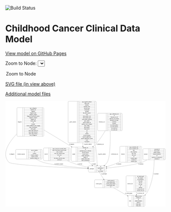 <link rel='stylesheet' href="assets/style.css">
<link rel='stylesheet' href="https://unpkg.com/leaflet@1.5.1/dist/leaflet.css" integrity="sha512-xwE/Az9zrjBIphAcBb3F6JVqxf46+CDLwfLMHloNu6KEQCAWi6HcDUbeOfBIptF7tcCzusKFjFw2yuvEpDL9wQ==" crossorigin="">
<script type="text/javascript" src="https://code.jquery.com/jquery-3.2.1.min.js"></script>
<script type="text/javascript"  src="https://unpkg.com/leaflet@1.5.1/dist/leaflet.js"></script>
<script type="text/javascript" src="assets/actions.js"></script>

![Build Status](https://github.com/CBIIT/c3d-model/actions/workflows/model-test-and-deploy.yml/badge.svg)

# Childhood Cancer Clinical Data Model

[View model on GitHub Pages](https://cbiit.github.io/c3d-model/)


Zoom to Node: <select id="node_select">
  <option value="">Zoom to Node</option>
</select>
<div id="model"></div>

<p>
<a href="./model-desc/c3d-model.svg">SVG file (in view above)</a>
<p>
<a href="./model-desc">Additional model files</a>
<div id='graph' style='display:off;'>
<svg width="2318pt" height="1528pt"
 viewBox="0.00 0.00 2317.85 1528.00" xmlns="http://www.w3.org/2000/svg" xmlns:xlink="http://www.w3.org/1999/xlink">
<g id="graph0" class="graph" transform="scale(1 1) rotate(0) translate(4 1524)">
<title>Perl</title>
<polygon fill="#ffffff" stroke="transparent" points="-4,4 -4,-1524 2313.8513,-1524 2313.8513,4 -4,4"/>
<!-- study -->
<g id="node1" class="node">
<title>study</title>
<path fill="none" stroke="#000000" d="M1782.8513,-.5C1782.8513,-.5 2001.8513,-.5 2001.8513,-.5 2007.8513,-.5 2013.8513,-6.5 2013.8513,-12.5 2013.8513,-12.5 2013.8513,-149.5 2013.8513,-149.5 2013.8513,-155.5 2007.8513,-161.5 2001.8513,-161.5 2001.8513,-161.5 1782.8513,-161.5 1782.8513,-161.5 1776.8513,-161.5 1770.8513,-155.5 1770.8513,-149.5 1770.8513,-149.5 1770.8513,-12.5 1770.8513,-12.5 1770.8513,-6.5 1776.8513,-.5 1782.8513,-.5"/>
<text text-anchor="middle" x="1798.8513" y="-77.3" font-family="Times,serif" font-size="14.00" fill="#000000">study</text>
<polyline fill="none" stroke="#000000" points="1826.8513,-.5 1826.8513,-161.5 "/>
<text text-anchor="middle" x="1837.3513" y="-77.3" font-family="Times,serif" font-size="14.00" fill="#000000"> </text>
<polyline fill="none" stroke="#000000" points="1847.8513,-.5 1847.8513,-161.5 "/>
<text text-anchor="middle" x="1920.3513" y="-146.3" font-family="Times,serif" font-size="14.00" fill="#000000">dbgap_accession</text>
<polyline fill="none" stroke="#000000" points="1847.8513,-138.5 1992.8513,-138.5 "/>
<text text-anchor="middle" x="1920.3513" y="-123.3" font-family="Times,serif" font-size="14.00" fill="#000000">external_url</text>
<polyline fill="none" stroke="#000000" points="1847.8513,-115.5 1992.8513,-115.5 "/>
<text text-anchor="middle" x="1920.3513" y="-100.3" font-family="Times,serif" font-size="14.00" fill="#000000">id</text>
<polyline fill="none" stroke="#000000" points="1847.8513,-92.5 1992.8513,-92.5 "/>
<text text-anchor="middle" x="1920.3513" y="-77.3" font-family="Times,serif" font-size="14.00" fill="#000000">study_description</text>
<polyline fill="none" stroke="#000000" points="1847.8513,-69.5 1992.8513,-69.5 "/>
<text text-anchor="middle" x="1920.3513" y="-54.3" font-family="Times,serif" font-size="14.00" fill="#000000">study_id</text>
<polyline fill="none" stroke="#000000" points="1847.8513,-46.5 1992.8513,-46.5 "/>
<text text-anchor="middle" x="1920.3513" y="-31.3" font-family="Times,serif" font-size="14.00" fill="#000000">study_name</text>
<polyline fill="none" stroke="#000000" points="1847.8513,-23.5 1992.8513,-23.5 "/>
<text text-anchor="middle" x="1920.3513" y="-8.3" font-family="Times,serif" font-size="14.00" fill="#000000">study_status</text>
<polyline fill="none" stroke="#000000" points="1992.8513,-.5 1992.8513,-161.5 "/>
<text text-anchor="middle" x="2003.3513" y="-77.3" font-family="Times,serif" font-size="14.00" fill="#000000"> </text>
</g>
<!-- participant -->
<g id="node2" class="node">
<title>participant</title>
<path fill="none" stroke="#000000" d="M1209.8513,-495.5C1209.8513,-495.5 1440.8513,-495.5 1440.8513,-495.5 1446.8513,-495.5 1452.8513,-501.5 1452.8513,-507.5 1452.8513,-507.5 1452.8513,-575.5 1452.8513,-575.5 1452.8513,-581.5 1446.8513,-587.5 1440.8513,-587.5 1440.8513,-587.5 1209.8513,-587.5 1209.8513,-587.5 1203.8513,-587.5 1197.8513,-581.5 1197.8513,-575.5 1197.8513,-575.5 1197.8513,-507.5 1197.8513,-507.5 1197.8513,-501.5 1203.8513,-495.5 1209.8513,-495.5"/>
<text text-anchor="middle" x="1245.8513" y="-537.8" font-family="Times,serif" font-size="14.00" fill="#000000">participant</text>
<polyline fill="none" stroke="#000000" points="1293.8513,-495.5 1293.8513,-587.5 "/>
<text text-anchor="middle" x="1304.3513" y="-537.8" font-family="Times,serif" font-size="14.00" fill="#000000"> </text>
<polyline fill="none" stroke="#000000" points="1314.8513,-495.5 1314.8513,-587.5 "/>
<text text-anchor="middle" x="1373.3513" y="-572.3" font-family="Times,serif" font-size="14.00" fill="#000000">id</text>
<polyline fill="none" stroke="#000000" points="1314.8513,-564.5 1431.8513,-564.5 "/>
<text text-anchor="middle" x="1373.3513" y="-549.3" font-family="Times,serif" font-size="14.00" fill="#000000">participant_id</text>
<polyline fill="none" stroke="#000000" points="1314.8513,-541.5 1431.8513,-541.5 "/>
<text text-anchor="middle" x="1373.3513" y="-526.3" font-family="Times,serif" font-size="14.00" fill="#000000">race</text>
<polyline fill="none" stroke="#000000" points="1314.8513,-518.5 1431.8513,-518.5 "/>
<text text-anchor="middle" x="1373.3513" y="-503.3" font-family="Times,serif" font-size="14.00" fill="#000000">sex_at_birth</text>
<polyline fill="none" stroke="#000000" points="1431.8513,-495.5 1431.8513,-587.5 "/>
<text text-anchor="middle" x="1442.3513" y="-537.8" font-family="Times,serif" font-size="14.00" fill="#000000"> </text>
</g>
<!-- consent_group -->
<g id="node4" class="node">
<title>consent_group</title>
<path fill="none" stroke="#000000" d="M1296.8513,-271C1296.8513,-271 1621.8513,-271 1621.8513,-271 1627.8513,-271 1633.8513,-277 1633.8513,-283 1633.8513,-283 1633.8513,-374 1633.8513,-374 1633.8513,-380 1627.8513,-386 1621.8513,-386 1621.8513,-386 1296.8513,-386 1296.8513,-386 1290.8513,-386 1284.8513,-380 1284.8513,-374 1284.8513,-374 1284.8513,-283 1284.8513,-283 1284.8513,-277 1290.8513,-271 1296.8513,-271"/>
<text text-anchor="middle" x="1345.8513" y="-324.8" font-family="Times,serif" font-size="14.00" fill="#000000">consent_group</text>
<polyline fill="none" stroke="#000000" points="1406.8513,-271 1406.8513,-386 "/>
<text text-anchor="middle" x="1417.3513" y="-324.8" font-family="Times,serif" font-size="14.00" fill="#000000"> </text>
<polyline fill="none" stroke="#000000" points="1427.8513,-271 1427.8513,-386 "/>
<text text-anchor="middle" x="1520.3513" y="-370.8" font-family="Times,serif" font-size="14.00" fill="#000000">consent_group_id</text>
<polyline fill="none" stroke="#000000" points="1427.8513,-363 1612.8513,-363 "/>
<text text-anchor="middle" x="1520.3513" y="-347.8" font-family="Times,serif" font-size="14.00" fill="#000000">consent_group_name</text>
<polyline fill="none" stroke="#000000" points="1427.8513,-340 1612.8513,-340 "/>
<text text-anchor="middle" x="1520.3513" y="-324.8" font-family="Times,serif" font-size="14.00" fill="#000000">consent_group_number</text>
<polyline fill="none" stroke="#000000" points="1427.8513,-317 1612.8513,-317 "/>
<text text-anchor="middle" x="1520.3513" y="-301.8" font-family="Times,serif" font-size="14.00" fill="#000000">consent_group_suffix</text>
<polyline fill="none" stroke="#000000" points="1427.8513,-294 1612.8513,-294 "/>
<text text-anchor="middle" x="1520.3513" y="-278.8" font-family="Times,serif" font-size="14.00" fill="#000000">id</text>
<polyline fill="none" stroke="#000000" points="1612.8513,-271 1612.8513,-386 "/>
<text text-anchor="middle" x="1623.3513" y="-324.8" font-family="Times,serif" font-size="14.00" fill="#000000"> </text>
</g>
<!-- participant&#45;&gt;consent_group -->
<g id="edge13" class="edge">
<title>participant&#45;&gt;consent_group</title>
<path fill="none" stroke="#000000" d="M1354.4273,-495.2822C1372.94,-465.8552 1397.2126,-427.2727 1417.7488,-394.6293"/>
<polygon fill="#000000" stroke="#000000" points="1420.7954,-396.3593 1423.1579,-386.0312 1414.8704,-392.6318 1420.7954,-396.3593"/>
<text text-anchor="middle" x="1423.8513" y="-465.8" font-family="Times,serif" font-size="14.00" fill="#000000">of_participant</text>
</g>
<!-- diagnosis -->
<g id="node3" class="node">
<title>diagnosis</title>
<path fill="none" stroke="#000000" d="M174.8513,-1013.5C174.8513,-1013.5 539.8513,-1013.5 539.8513,-1013.5 545.8513,-1013.5 551.8513,-1019.5 551.8513,-1025.5 551.8513,-1025.5 551.8513,-1415.5 551.8513,-1415.5 551.8513,-1421.5 545.8513,-1427.5 539.8513,-1427.5 539.8513,-1427.5 174.8513,-1427.5 174.8513,-1427.5 168.8513,-1427.5 162.8513,-1421.5 162.8513,-1415.5 162.8513,-1415.5 162.8513,-1025.5 162.8513,-1025.5 162.8513,-1019.5 168.8513,-1013.5 174.8513,-1013.5"/>
<text text-anchor="middle" x="204.8513" y="-1216.8" font-family="Times,serif" font-size="14.00" fill="#000000">diagnosis</text>
<polyline fill="none" stroke="#000000" points="246.8513,-1013.5 246.8513,-1427.5 "/>
<text text-anchor="middle" x="257.3513" y="-1216.8" font-family="Times,serif" font-size="14.00" fill="#000000"> </text>
<polyline fill="none" stroke="#000000" points="267.8513,-1013.5 267.8513,-1427.5 "/>
<text text-anchor="middle" x="399.3513" y="-1412.3" font-family="Times,serif" font-size="14.00" fill="#000000">age_at_diagnosis</text>
<polyline fill="none" stroke="#000000" points="267.8513,-1404.5 530.8513,-1404.5 "/>
<text text-anchor="middle" x="399.3513" y="-1389.3" font-family="Times,serif" font-size="14.00" fill="#000000">anatomic_site</text>
<polyline fill="none" stroke="#000000" points="267.8513,-1381.5 530.8513,-1381.5 "/>
<text text-anchor="middle" x="399.3513" y="-1366.3" font-family="Times,serif" font-size="14.00" fill="#000000">diagnosis</text>
<polyline fill="none" stroke="#000000" points="267.8513,-1358.5 530.8513,-1358.5 "/>
<text text-anchor="middle" x="399.3513" y="-1343.3" font-family="Times,serif" font-size="14.00" fill="#000000">diagnosis_basis</text>
<polyline fill="none" stroke="#000000" points="267.8513,-1335.5 530.8513,-1335.5 "/>
<text text-anchor="middle" x="399.3513" y="-1320.3" font-family="Times,serif" font-size="14.00" fill="#000000">diagnosis_category</text>
<polyline fill="none" stroke="#000000" points="267.8513,-1312.5 530.8513,-1312.5 "/>
<text text-anchor="middle" x="399.3513" y="-1297.3" font-family="Times,serif" font-size="14.00" fill="#000000">diagnosis_classification_system</text>
<polyline fill="none" stroke="#000000" points="267.8513,-1289.5 530.8513,-1289.5 "/>
<text text-anchor="middle" x="399.3513" y="-1274.3" font-family="Times,serif" font-size="14.00" fill="#000000">diagnosis_comment</text>
<polyline fill="none" stroke="#000000" points="267.8513,-1266.5 530.8513,-1266.5 "/>
<text text-anchor="middle" x="399.3513" y="-1251.3" font-family="Times,serif" font-size="14.00" fill="#000000">diagnosis_id</text>
<polyline fill="none" stroke="#000000" points="267.8513,-1243.5 530.8513,-1243.5 "/>
<text text-anchor="middle" x="399.3513" y="-1228.3" font-family="Times,serif" font-size="14.00" fill="#000000">disease_phase</text>
<polyline fill="none" stroke="#000000" points="267.8513,-1220.5 530.8513,-1220.5 "/>
<text text-anchor="middle" x="399.3513" y="-1205.3" font-family="Times,serif" font-size="14.00" fill="#000000">id</text>
<polyline fill="none" stroke="#000000" points="267.8513,-1197.5 530.8513,-1197.5 "/>
<text text-anchor="middle" x="399.3513" y="-1182.3" font-family="Times,serif" font-size="14.00" fill="#000000">laterality</text>
<polyline fill="none" stroke="#000000" points="267.8513,-1174.5 530.8513,-1174.5 "/>
<text text-anchor="middle" x="399.3513" y="-1159.3" font-family="Times,serif" font-size="14.00" fill="#000000">toronto_childhood_cancer_staging</text>
<polyline fill="none" stroke="#000000" points="267.8513,-1151.5 530.8513,-1151.5 "/>
<text text-anchor="middle" x="399.3513" y="-1136.3" font-family="Times,serif" font-size="14.00" fill="#000000">tumor_classification</text>
<polyline fill="none" stroke="#000000" points="267.8513,-1128.5 530.8513,-1128.5 "/>
<text text-anchor="middle" x="399.3513" y="-1113.3" font-family="Times,serif" font-size="14.00" fill="#000000">tumor_grade</text>
<polyline fill="none" stroke="#000000" points="267.8513,-1105.5 530.8513,-1105.5 "/>
<text text-anchor="middle" x="399.3513" y="-1090.3" font-family="Times,serif" font-size="14.00" fill="#000000">tumor_stage_clinical_m</text>
<polyline fill="none" stroke="#000000" points="267.8513,-1082.5 530.8513,-1082.5 "/>
<text text-anchor="middle" x="399.3513" y="-1067.3" font-family="Times,serif" font-size="14.00" fill="#000000">tumor_stage_clinical_n</text>
<polyline fill="none" stroke="#000000" points="267.8513,-1059.5 530.8513,-1059.5 "/>
<text text-anchor="middle" x="399.3513" y="-1044.3" font-family="Times,serif" font-size="14.00" fill="#000000">tumor_stage_clinical_t</text>
<polyline fill="none" stroke="#000000" points="267.8513,-1036.5 530.8513,-1036.5 "/>
<text text-anchor="middle" x="399.3513" y="-1021.3" font-family="Times,serif" font-size="14.00" fill="#000000">year_of_diagnosis</text>
<polyline fill="none" stroke="#000000" points="530.8513,-1013.5 530.8513,-1427.5 "/>
<text text-anchor="middle" x="541.3513" y="-1216.8" font-family="Times,serif" font-size="14.00" fill="#000000"> </text>
</g>
<!-- diagnosis&#45;&gt;participant -->
<g id="edge8" class="edge">
<title>diagnosis&#45;&gt;participant</title>
<path fill="none" stroke="#000000" d="M162.7697,-1049.5094C44.3872,-925.285 -64.5374,-758.6636 46.3513,-639 84.7101,-597.6057 864.4575,-560.6262 1187.2693,-547.0301"/>
<polygon fill="#000000" stroke="#000000" points="1187.7778,-550.5119 1197.6222,-546.5955 1187.4841,-543.5181 1187.7778,-550.5119"/>
<text text-anchor="middle" x="90.8513" y="-750.8" font-family="Times,serif" font-size="14.00" fill="#000000">of_diagnosis</text>
</g>
<!-- sample -->
<g id="node11" class="node">
<title>sample</title>
<path fill="none" stroke="#000000" d="M963.3513,-651C963.3513,-651 1277.3513,-651 1277.3513,-651 1283.3513,-651 1289.3513,-657 1289.3513,-663 1289.3513,-663 1289.3513,-846 1289.3513,-846 1289.3513,-852 1283.3513,-858 1277.3513,-858 1277.3513,-858 963.3513,-858 963.3513,-858 957.3513,-858 951.3513,-852 951.3513,-846 951.3513,-846 951.3513,-663 951.3513,-663 951.3513,-657 957.3513,-651 963.3513,-651"/>
<text text-anchor="middle" x="985.3513" y="-750.8" font-family="Times,serif" font-size="14.00" fill="#000000">sample</text>
<polyline fill="none" stroke="#000000" points="1019.3513,-651 1019.3513,-858 "/>
<text text-anchor="middle" x="1029.8513" y="-750.8" font-family="Times,serif" font-size="14.00" fill="#000000"> </text>
<polyline fill="none" stroke="#000000" points="1040.3513,-651 1040.3513,-858 "/>
<text text-anchor="middle" x="1154.3513" y="-842.8" font-family="Times,serif" font-size="14.00" fill="#000000">anatomic_site</text>
<polyline fill="none" stroke="#000000" points="1040.3513,-835 1268.3513,-835 "/>
<text text-anchor="middle" x="1154.3513" y="-819.8" font-family="Times,serif" font-size="14.00" fill="#000000">id</text>
<polyline fill="none" stroke="#000000" points="1040.3513,-812 1268.3513,-812 "/>
<text text-anchor="middle" x="1154.3513" y="-796.8" font-family="Times,serif" font-size="14.00" fill="#000000">participant_age_at_collection</text>
<polyline fill="none" stroke="#000000" points="1040.3513,-789 1268.3513,-789 "/>
<text text-anchor="middle" x="1154.3513" y="-773.8" font-family="Times,serif" font-size="14.00" fill="#000000">percent_necrosis</text>
<polyline fill="none" stroke="#000000" points="1040.3513,-766 1268.3513,-766 "/>
<text text-anchor="middle" x="1154.3513" y="-750.8" font-family="Times,serif" font-size="14.00" fill="#000000">percent_tumor</text>
<polyline fill="none" stroke="#000000" points="1040.3513,-743 1268.3513,-743 "/>
<text text-anchor="middle" x="1154.3513" y="-727.8" font-family="Times,serif" font-size="14.00" fill="#000000">sample_description</text>
<polyline fill="none" stroke="#000000" points="1040.3513,-720 1268.3513,-720 "/>
<text text-anchor="middle" x="1154.3513" y="-704.8" font-family="Times,serif" font-size="14.00" fill="#000000">sample_id</text>
<polyline fill="none" stroke="#000000" points="1040.3513,-697 1268.3513,-697 "/>
<text text-anchor="middle" x="1154.3513" y="-681.8" font-family="Times,serif" font-size="14.00" fill="#000000">sample_tumor_status</text>
<polyline fill="none" stroke="#000000" points="1040.3513,-674 1268.3513,-674 "/>
<text text-anchor="middle" x="1154.3513" y="-658.8" font-family="Times,serif" font-size="14.00" fill="#000000">tumor_classification</text>
<polyline fill="none" stroke="#000000" points="1268.3513,-651 1268.3513,-858 "/>
<text text-anchor="middle" x="1278.8513" y="-750.8" font-family="Times,serif" font-size="14.00" fill="#000000"> </text>
</g>
<!-- diagnosis&#45;&gt;sample -->
<g id="edge7" class="edge">
<title>diagnosis&#45;&gt;sample</title>
<path fill="none" stroke="#000000" d="M551.9795,-1105.8337C666,-1038.1249 812.4792,-950.2207 941.3513,-870 944.7854,-867.8623 948.2529,-865.6964 951.7445,-863.5087"/>
<polygon fill="#000000" stroke="#000000" points="953.8618,-866.312 960.4683,-858.0292 950.1386,-860.3843 953.8618,-866.312"/>
<text text-anchor="middle" x="954.8513" y="-891.8" font-family="Times,serif" font-size="14.00" fill="#000000">of_diagnosis</text>
</g>
<!-- consent_group&#45;&gt;study -->
<g id="edge2" class="edge">
<title>consent_group&#45;&gt;study</title>
<path fill="none" stroke="#000000" d="M1560.0512,-270.9406C1620.0691,-236.6347 1696.911,-192.7124 1761.5814,-155.7472"/>
<polygon fill="#000000" stroke="#000000" points="1763.678,-158.5803 1770.6229,-150.5791 1760.2042,-152.503 1763.678,-158.5803"/>
<text text-anchor="middle" x="1778.8513" y="-183.8" font-family="Times,serif" font-size="14.00" fill="#000000">of_consent_group</text>
</g>
<!-- laboratory_test -->
<g id="node5" class="node">
<title>laboratory_test</title>
<path fill="none" stroke="#000000" d="M1341.3513,-1094C1341.3513,-1094 1673.3513,-1094 1673.3513,-1094 1679.3513,-1094 1685.3513,-1100 1685.3513,-1106 1685.3513,-1106 1685.3513,-1335 1685.3513,-1335 1685.3513,-1341 1679.3513,-1347 1673.3513,-1347 1673.3513,-1347 1341.3513,-1347 1341.3513,-1347 1335.3513,-1347 1329.3513,-1341 1329.3513,-1335 1329.3513,-1335 1329.3513,-1106 1329.3513,-1106 1329.3513,-1100 1335.3513,-1094 1341.3513,-1094"/>
<text text-anchor="middle" x="1392.3513" y="-1216.8" font-family="Times,serif" font-size="14.00" fill="#000000">laboratory_test</text>
<polyline fill="none" stroke="#000000" points="1455.3513,-1094 1455.3513,-1347 "/>
<text text-anchor="middle" x="1465.8513" y="-1216.8" font-family="Times,serif" font-size="14.00" fill="#000000"> </text>
<polyline fill="none" stroke="#000000" points="1476.3513,-1094 1476.3513,-1347 "/>
<text text-anchor="middle" x="1570.3513" y="-1331.8" font-family="Times,serif" font-size="14.00" fill="#000000">age_at_laboratory_test</text>
<polyline fill="none" stroke="#000000" points="1476.3513,-1324 1664.3513,-1324 "/>
<text text-anchor="middle" x="1570.3513" y="-1308.8" font-family="Times,serif" font-size="14.00" fill="#000000">id</text>
<polyline fill="none" stroke="#000000" points="1476.3513,-1301 1664.3513,-1301 "/>
<text text-anchor="middle" x="1570.3513" y="-1285.8" font-family="Times,serif" font-size="14.00" fill="#000000">laboratory_test_id</text>
<polyline fill="none" stroke="#000000" points="1476.3513,-1278 1664.3513,-1278 "/>
<text text-anchor="middle" x="1570.3513" y="-1262.8" font-family="Times,serif" font-size="14.00" fill="#000000">laboratory_test_method</text>
<polyline fill="none" stroke="#000000" points="1476.3513,-1255 1664.3513,-1255 "/>
<text text-anchor="middle" x="1570.3513" y="-1239.8" font-family="Times,serif" font-size="14.00" fill="#000000">laboratory_test_name</text>
<polyline fill="none" stroke="#000000" points="1476.3513,-1232 1664.3513,-1232 "/>
<text text-anchor="middle" x="1570.3513" y="-1216.8" font-family="Times,serif" font-size="14.00" fill="#000000">sensitivity</text>
<polyline fill="none" stroke="#000000" points="1476.3513,-1209 1664.3513,-1209 "/>
<text text-anchor="middle" x="1570.3513" y="-1193.8" font-family="Times,serif" font-size="14.00" fill="#000000">specimen</text>
<polyline fill="none" stroke="#000000" points="1476.3513,-1186 1664.3513,-1186 "/>
<text text-anchor="middle" x="1570.3513" y="-1170.8" font-family="Times,serif" font-size="14.00" fill="#000000">test_result_modifier</text>
<polyline fill="none" stroke="#000000" points="1476.3513,-1163 1664.3513,-1163 "/>
<text text-anchor="middle" x="1570.3513" y="-1147.8" font-family="Times,serif" font-size="14.00" fill="#000000">test_result_numeric</text>
<polyline fill="none" stroke="#000000" points="1476.3513,-1140 1664.3513,-1140 "/>
<text text-anchor="middle" x="1570.3513" y="-1124.8" font-family="Times,serif" font-size="14.00" fill="#000000">test_result_text</text>
<polyline fill="none" stroke="#000000" points="1476.3513,-1117 1664.3513,-1117 "/>
<text text-anchor="middle" x="1570.3513" y="-1101.8" font-family="Times,serif" font-size="14.00" fill="#000000">test_result_unit</text>
<polyline fill="none" stroke="#000000" points="1664.3513,-1094 1664.3513,-1347 "/>
<text text-anchor="middle" x="1674.8513" y="-1216.8" font-family="Times,serif" font-size="14.00" fill="#000000"> </text>
</g>
<!-- laboratory_test&#45;&gt;participant -->
<g id="edge6" class="edge">
<title>laboratory_test&#45;&gt;participant</title>
<path fill="none" stroke="#000000" d="M1511.8247,-1093.9519C1514.8507,-946.5814 1512.2072,-713.7738 1469.3513,-639 1459.2879,-621.4417 1444.6218,-606.3937 1428.4533,-593.7452"/>
<polygon fill="#000000" stroke="#000000" points="1430.5131,-590.9151 1420.4089,-587.7282 1426.3203,-596.5206 1430.5131,-590.9151"/>
<text text-anchor="middle" x="1574.8513" y="-750.8" font-family="Times,serif" font-size="14.00" fill="#000000">of_laboratory_test</text>
</g>
<!-- laboratory_test&#45;&gt;sample -->
<g id="edge5" class="edge">
<title>laboratory_test&#45;&gt;sample</title>
<path fill="none" stroke="#000000" d="M1440.332,-1093.778C1407.8437,-1037.9539 1365.9884,-973.3128 1320.3513,-921 1303.4961,-901.6794 1284.2855,-882.7426 1264.592,-864.9689"/>
<polygon fill="#000000" stroke="#000000" points="1266.816,-862.2626 1257.0245,-858.2156 1262.1551,-867.4853 1266.816,-862.2626"/>
<text text-anchor="middle" x="1366.8513" y="-891.8" font-family="Times,serif" font-size="14.00" fill="#000000">of_laboratory_test</text>
</g>
<!-- treatment -->
<g id="node6" class="node">
<title>treatment</title>
<path fill="none" stroke="#000000" d="M1663.3513,-639.5C1663.3513,-639.5 1955.3513,-639.5 1955.3513,-639.5 1961.3513,-639.5 1967.3513,-645.5 1967.3513,-651.5 1967.3513,-651.5 1967.3513,-857.5 1967.3513,-857.5 1967.3513,-863.5 1961.3513,-869.5 1955.3513,-869.5 1955.3513,-869.5 1663.3513,-869.5 1663.3513,-869.5 1657.3513,-869.5 1651.3513,-863.5 1651.3513,-857.5 1651.3513,-857.5 1651.3513,-651.5 1651.3513,-651.5 1651.3513,-645.5 1657.3513,-639.5 1663.3513,-639.5"/>
<text text-anchor="middle" x="1695.8513" y="-750.8" font-family="Times,serif" font-size="14.00" fill="#000000">treatment</text>
<polyline fill="none" stroke="#000000" points="1740.3513,-639.5 1740.3513,-869.5 "/>
<text text-anchor="middle" x="1750.8513" y="-750.8" font-family="Times,serif" font-size="14.00" fill="#000000"> </text>
<polyline fill="none" stroke="#000000" points="1761.3513,-639.5 1761.3513,-869.5 "/>
<text text-anchor="middle" x="1853.8513" y="-854.3" font-family="Times,serif" font-size="14.00" fill="#000000">age_at_treatment_end</text>
<polyline fill="none" stroke="#000000" points="1761.3513,-846.5 1946.3513,-846.5 "/>
<text text-anchor="middle" x="1853.8513" y="-831.3" font-family="Times,serif" font-size="14.00" fill="#000000">age_at_treatment_start</text>
<polyline fill="none" stroke="#000000" points="1761.3513,-823.5 1946.3513,-823.5 "/>
<text text-anchor="middle" x="1853.8513" y="-808.3" font-family="Times,serif" font-size="14.00" fill="#000000">dose</text>
<polyline fill="none" stroke="#000000" points="1761.3513,-800.5 1946.3513,-800.5 "/>
<text text-anchor="middle" x="1853.8513" y="-785.3" font-family="Times,serif" font-size="14.00" fill="#000000">dose_frequency</text>
<polyline fill="none" stroke="#000000" points="1761.3513,-777.5 1946.3513,-777.5 "/>
<text text-anchor="middle" x="1853.8513" y="-762.3" font-family="Times,serif" font-size="14.00" fill="#000000">dose_route</text>
<polyline fill="none" stroke="#000000" points="1761.3513,-754.5 1946.3513,-754.5 "/>
<text text-anchor="middle" x="1853.8513" y="-739.3" font-family="Times,serif" font-size="14.00" fill="#000000">dose_unit</text>
<polyline fill="none" stroke="#000000" points="1761.3513,-731.5 1946.3513,-731.5 "/>
<text text-anchor="middle" x="1853.8513" y="-716.3" font-family="Times,serif" font-size="14.00" fill="#000000">id</text>
<polyline fill="none" stroke="#000000" points="1761.3513,-708.5 1946.3513,-708.5 "/>
<text text-anchor="middle" x="1853.8513" y="-693.3" font-family="Times,serif" font-size="14.00" fill="#000000">treatment_agent</text>
<polyline fill="none" stroke="#000000" points="1761.3513,-685.5 1946.3513,-685.5 "/>
<text text-anchor="middle" x="1853.8513" y="-670.3" font-family="Times,serif" font-size="14.00" fill="#000000">treatment_id</text>
<polyline fill="none" stroke="#000000" points="1761.3513,-662.5 1946.3513,-662.5 "/>
<text text-anchor="middle" x="1853.8513" y="-647.3" font-family="Times,serif" font-size="14.00" fill="#000000">treatment_type</text>
<polyline fill="none" stroke="#000000" points="1946.3513,-639.5 1946.3513,-869.5 "/>
<text text-anchor="middle" x="1956.8513" y="-750.8" font-family="Times,serif" font-size="14.00" fill="#000000"> </text>
</g>
<!-- treatment&#45;&gt;participant -->
<g id="edge9" class="edge">
<title>treatment&#45;&gt;participant</title>
<path fill="none" stroke="#000000" d="M1651.011,-645.8354C1646.4503,-643.4618 1641.8919,-641.1773 1637.3513,-639 1582.3202,-612.6124 1518.4648,-591.1887 1462.9107,-575.2152"/>
<polygon fill="#000000" stroke="#000000" points="1463.5735,-571.765 1452.9975,-572.397 1461.6593,-578.4982 1463.5735,-571.765"/>
<text text-anchor="middle" x="1636.3513" y="-609.8" font-family="Times,serif" font-size="14.00" fill="#000000">of_treatment</text>
</g>
<!-- genetic_analysis -->
<g id="node7" class="node">
<title>genetic_analysis</title>
<path fill="none" stroke="#000000" d="M915.3513,-921.5C915.3513,-921.5 1299.3513,-921.5 1299.3513,-921.5 1305.3513,-921.5 1311.3513,-927.5 1311.3513,-933.5 1311.3513,-933.5 1311.3513,-1507.5 1311.3513,-1507.5 1311.3513,-1513.5 1305.3513,-1519.5 1299.3513,-1519.5 1299.3513,-1519.5 915.3513,-1519.5 915.3513,-1519.5 909.3513,-1519.5 903.3513,-1513.5 903.3513,-1507.5 903.3513,-1507.5 903.3513,-933.5 903.3513,-933.5 903.3513,-927.5 909.3513,-921.5 915.3513,-921.5"/>
<text text-anchor="middle" x="970.8513" y="-1216.8" font-family="Times,serif" font-size="14.00" fill="#000000">genetic_analysis</text>
<polyline fill="none" stroke="#000000" points="1038.3513,-921.5 1038.3513,-1519.5 "/>
<text text-anchor="middle" x="1048.8513" y="-1216.8" font-family="Times,serif" font-size="14.00" fill="#000000"> </text>
<polyline fill="none" stroke="#000000" points="1059.3513,-921.5 1059.3513,-1519.5 "/>
<text text-anchor="middle" x="1174.8513" y="-1504.3" font-family="Times,serif" font-size="14.00" fill="#000000">age_at_genetic_analysis</text>
<polyline fill="none" stroke="#000000" points="1059.3513,-1496.5 1290.3513,-1496.5 "/>
<text text-anchor="middle" x="1174.8513" y="-1481.3" font-family="Times,serif" font-size="14.00" fill="#000000">allelic_ratio</text>
<polyline fill="none" stroke="#000000" points="1059.3513,-1473.5 1290.3513,-1473.5 "/>
<text text-anchor="middle" x="1174.8513" y="-1458.3" font-family="Times,serif" font-size="14.00" fill="#000000">alteration</text>
<polyline fill="none" stroke="#000000" points="1059.3513,-1450.5 1290.3513,-1450.5 "/>
<text text-anchor="middle" x="1174.8513" y="-1435.3" font-family="Times,serif" font-size="14.00" fill="#000000">alteration_effect</text>
<polyline fill="none" stroke="#000000" points="1059.3513,-1427.5 1290.3513,-1427.5 "/>
<text text-anchor="middle" x="1174.8513" y="-1412.3" font-family="Times,serif" font-size="14.00" fill="#000000">alteration_type</text>
<polyline fill="none" stroke="#000000" points="1059.3513,-1404.5 1290.3513,-1404.5 "/>
<text text-anchor="middle" x="1174.8513" y="-1389.3" font-family="Times,serif" font-size="14.00" fill="#000000">chromosome</text>
<polyline fill="none" stroke="#000000" points="1059.3513,-1381.5 1290.3513,-1381.5 "/>
<text text-anchor="middle" x="1174.8513" y="-1366.3" font-family="Times,serif" font-size="14.00" fill="#000000">cytoband</text>
<polyline fill="none" stroke="#000000" points="1059.3513,-1358.5 1290.3513,-1358.5 "/>
<text text-anchor="middle" x="1174.8513" y="-1343.3" font-family="Times,serif" font-size="14.00" fill="#000000">dna_index_numeric</text>
<polyline fill="none" stroke="#000000" points="1059.3513,-1335.5 1290.3513,-1335.5 "/>
<text text-anchor="middle" x="1174.8513" y="-1320.3" font-family="Times,serif" font-size="14.00" fill="#000000">exon</text>
<polyline fill="none" stroke="#000000" points="1059.3513,-1312.5 1290.3513,-1312.5 "/>
<text text-anchor="middle" x="1174.8513" y="-1297.3" font-family="Times,serif" font-size="14.00" fill="#000000">fusion_partner_exon</text>
<polyline fill="none" stroke="#000000" points="1059.3513,-1289.5 1290.3513,-1289.5 "/>
<text text-anchor="middle" x="1174.8513" y="-1274.3" font-family="Times,serif" font-size="14.00" fill="#000000">fusion_partner_gene</text>
<polyline fill="none" stroke="#000000" points="1059.3513,-1266.5 1290.3513,-1266.5 "/>
<text text-anchor="middle" x="1174.8513" y="-1251.3" font-family="Times,serif" font-size="14.00" fill="#000000">fusion_partner_transcript</text>
<polyline fill="none" stroke="#000000" points="1059.3513,-1243.5 1290.3513,-1243.5 "/>
<text text-anchor="middle" x="1174.8513" y="-1228.3" font-family="Times,serif" font-size="14.00" fill="#000000">gene_symbol</text>
<polyline fill="none" stroke="#000000" points="1059.3513,-1220.5 1290.3513,-1220.5 "/>
<text text-anchor="middle" x="1174.8513" y="-1205.3" font-family="Times,serif" font-size="14.00" fill="#000000">genetic_analysis_id</text>
<polyline fill="none" stroke="#000000" points="1059.3513,-1197.5 1290.3513,-1197.5 "/>
<text text-anchor="middle" x="1174.8513" y="-1182.3" font-family="Times,serif" font-size="14.00" fill="#000000">genomic_source_category</text>
<polyline fill="none" stroke="#000000" points="1059.3513,-1174.5 1290.3513,-1174.5 "/>
<text text-anchor="middle" x="1174.8513" y="-1159.3" font-family="Times,serif" font-size="14.00" fill="#000000">hgvs_coding</text>
<polyline fill="none" stroke="#000000" points="1059.3513,-1151.5 1290.3513,-1151.5 "/>
<text text-anchor="middle" x="1174.8513" y="-1136.3" font-family="Times,serif" font-size="14.00" fill="#000000">hgvs_genome</text>
<polyline fill="none" stroke="#000000" points="1059.3513,-1128.5 1290.3513,-1128.5 "/>
<text text-anchor="middle" x="1174.8513" y="-1113.3" font-family="Times,serif" font-size="14.00" fill="#000000">hgvs_protein</text>
<polyline fill="none" stroke="#000000" points="1059.3513,-1105.5 1290.3513,-1105.5 "/>
<text text-anchor="middle" x="1174.8513" y="-1090.3" font-family="Times,serif" font-size="14.00" fill="#000000">id</text>
<polyline fill="none" stroke="#000000" points="1059.3513,-1082.5 1290.3513,-1082.5 "/>
<text text-anchor="middle" x="1174.8513" y="-1067.3" font-family="Times,serif" font-size="14.00" fill="#000000">iscn</text>
<polyline fill="none" stroke="#000000" points="1059.3513,-1059.5 1290.3513,-1059.5 "/>
<text text-anchor="middle" x="1174.8513" y="-1044.3" font-family="Times,serif" font-size="14.00" fill="#000000">method</text>
<polyline fill="none" stroke="#000000" points="1059.3513,-1036.5 1290.3513,-1036.5 "/>
<text text-anchor="middle" x="1174.8513" y="-1021.3" font-family="Times,serif" font-size="14.00" fill="#000000">reference_genome</text>
<polyline fill="none" stroke="#000000" points="1059.3513,-1013.5 1290.3513,-1013.5 "/>
<text text-anchor="middle" x="1174.8513" y="-998.3" font-family="Times,serif" font-size="14.00" fill="#000000">reported_significance</text>
<polyline fill="none" stroke="#000000" points="1059.3513,-990.5 1290.3513,-990.5 "/>
<text text-anchor="middle" x="1174.8513" y="-975.3" font-family="Times,serif" font-size="14.00" fill="#000000">reported_significance_system</text>
<polyline fill="none" stroke="#000000" points="1059.3513,-967.5 1290.3513,-967.5 "/>
<text text-anchor="middle" x="1174.8513" y="-952.3" font-family="Times,serif" font-size="14.00" fill="#000000">result</text>
<polyline fill="none" stroke="#000000" points="1059.3513,-944.5 1290.3513,-944.5 "/>
<text text-anchor="middle" x="1174.8513" y="-929.3" font-family="Times,serif" font-size="14.00" fill="#000000">+ 6 properties</text>
<polyline fill="none" stroke="#000000" points="1290.3513,-921.5 1290.3513,-1519.5 "/>
<text text-anchor="middle" x="1300.8513" y="-1216.8" font-family="Times,serif" font-size="14.00" fill="#000000"> </text>
</g>
<!-- genetic_analysis&#45;&gt;participant -->
<g id="edge4" class="edge">
<title>genetic_analysis&#45;&gt;participant</title>
<path fill="none" stroke="#000000" d="M1280.5395,-921.4168C1287.2253,-904.3007 1293.2404,-887.097 1298.3513,-870 1313.1149,-820.6121 1320.4709,-678.0418 1323.5336,-597.9045"/>
<polygon fill="#000000" stroke="#000000" points="1327.0463,-597.6254 1323.9204,-587.5022 1320.0511,-597.3652 1327.0463,-597.6254"/>
<text text-anchor="middle" x="1392.3513" y="-750.8" font-family="Times,serif" font-size="14.00" fill="#000000">of_genetic_analysis</text>
</g>
<!-- genetic_analysis&#45;&gt;sample -->
<g id="edge3" class="edge">
<title>genetic_analysis&#45;&gt;sample</title>
<path fill="none" stroke="#000000" d="M1115.6947,-921.4205C1116.2065,-903.0727 1116.7017,-885.3209 1117.1661,-868.6741"/>
<polygon fill="#000000" stroke="#000000" points="1120.6709,-868.5502 1117.4512,-858.4565 1113.6736,-868.355 1120.6709,-868.5502"/>
<text text-anchor="middle" x="1187.3513" y="-891.8" font-family="Times,serif" font-size="14.00" fill="#000000">of_genetic_analysis</text>
</g>
<!-- treatment_response -->
<g id="node8" class="node">
<title>treatment_response</title>
<path fill="none" stroke="#000000" d="M156.8513,-685.5C156.8513,-685.5 517.8513,-685.5 517.8513,-685.5 523.8513,-685.5 529.8513,-691.5 529.8513,-697.5 529.8513,-697.5 529.8513,-811.5 529.8513,-811.5 529.8513,-817.5 523.8513,-823.5 517.8513,-823.5 517.8513,-823.5 156.8513,-823.5 156.8513,-823.5 150.8513,-823.5 144.8513,-817.5 144.8513,-811.5 144.8513,-811.5 144.8513,-697.5 144.8513,-697.5 144.8513,-691.5 150.8513,-685.5 156.8513,-685.5"/>
<text text-anchor="middle" x="225.3513" y="-750.8" font-family="Times,serif" font-size="14.00" fill="#000000">treatment_response</text>
<polyline fill="none" stroke="#000000" points="305.8513,-685.5 305.8513,-823.5 "/>
<text text-anchor="middle" x="316.3513" y="-750.8" font-family="Times,serif" font-size="14.00" fill="#000000"> </text>
<polyline fill="none" stroke="#000000" points="326.8513,-685.5 326.8513,-823.5 "/>
<text text-anchor="middle" x="417.8513" y="-808.3" font-family="Times,serif" font-size="14.00" fill="#000000">age_at_response</text>
<polyline fill="none" stroke="#000000" points="326.8513,-800.5 508.8513,-800.5 "/>
<text text-anchor="middle" x="417.8513" y="-785.3" font-family="Times,serif" font-size="14.00" fill="#000000">id</text>
<polyline fill="none" stroke="#000000" points="326.8513,-777.5 508.8513,-777.5 "/>
<text text-anchor="middle" x="417.8513" y="-762.3" font-family="Times,serif" font-size="14.00" fill="#000000">response</text>
<polyline fill="none" stroke="#000000" points="326.8513,-754.5 508.8513,-754.5 "/>
<text text-anchor="middle" x="417.8513" y="-739.3" font-family="Times,serif" font-size="14.00" fill="#000000">response_category</text>
<polyline fill="none" stroke="#000000" points="326.8513,-731.5 508.8513,-731.5 "/>
<text text-anchor="middle" x="417.8513" y="-716.3" font-family="Times,serif" font-size="14.00" fill="#000000">response_system</text>
<polyline fill="none" stroke="#000000" points="326.8513,-708.5 508.8513,-708.5 "/>
<text text-anchor="middle" x="417.8513" y="-693.3" font-family="Times,serif" font-size="14.00" fill="#000000">treatment_response_id</text>
<polyline fill="none" stroke="#000000" points="508.8513,-685.5 508.8513,-823.5 "/>
<text text-anchor="middle" x="519.3513" y="-750.8" font-family="Times,serif" font-size="14.00" fill="#000000"> </text>
</g>
<!-- treatment_response&#45;&gt;participant -->
<g id="edge1" class="edge">
<title>treatment_response&#45;&gt;participant</title>
<path fill="none" stroke="#000000" d="M439.5068,-685.361C470.1211,-667.5719 504.5681,-650.2857 538.3513,-639 655.4937,-599.8671 994.9951,-567.6963 1187.6424,-551.9501"/>
<polygon fill="#000000" stroke="#000000" points="1188.1568,-555.4199 1197.8401,-551.1207 1187.5893,-548.443 1188.1568,-555.4199"/>
<text text-anchor="middle" x="768.3513" y="-609.8" font-family="Times,serif" font-size="14.00" fill="#000000">of_treatment_response</text>
</g>
<!-- survival -->
<g id="node9" class="node">
<title>survival</title>
<path fill="none" stroke="#000000" d="M559.8513,-662.5C559.8513,-662.5 920.8513,-662.5 920.8513,-662.5 926.8513,-662.5 932.8513,-668.5 932.8513,-674.5 932.8513,-674.5 932.8513,-834.5 932.8513,-834.5 932.8513,-840.5 926.8513,-846.5 920.8513,-846.5 920.8513,-846.5 559.8513,-846.5 559.8513,-846.5 553.8513,-846.5 547.8513,-840.5 547.8513,-834.5 547.8513,-834.5 547.8513,-674.5 547.8513,-674.5 547.8513,-668.5 553.8513,-662.5 559.8513,-662.5"/>
<text text-anchor="middle" x="584.8513" y="-750.8" font-family="Times,serif" font-size="14.00" fill="#000000">survival</text>
<polyline fill="none" stroke="#000000" points="621.8513,-662.5 621.8513,-846.5 "/>
<text text-anchor="middle" x="632.3513" y="-750.8" font-family="Times,serif" font-size="14.00" fill="#000000"> </text>
<polyline fill="none" stroke="#000000" points="642.8513,-662.5 642.8513,-846.5 "/>
<text text-anchor="middle" x="777.3513" y="-831.3" font-family="Times,serif" font-size="14.00" fill="#000000">age_at_event_free_survival_status</text>
<polyline fill="none" stroke="#000000" points="642.8513,-823.5 911.8513,-823.5 "/>
<text text-anchor="middle" x="777.3513" y="-808.3" font-family="Times,serif" font-size="14.00" fill="#000000">age_at_last_known_survival_status</text>
<polyline fill="none" stroke="#000000" points="642.8513,-800.5 911.8513,-800.5 "/>
<text text-anchor="middle" x="777.3513" y="-785.3" font-family="Times,serif" font-size="14.00" fill="#000000">cause_of_death</text>
<polyline fill="none" stroke="#000000" points="642.8513,-777.5 911.8513,-777.5 "/>
<text text-anchor="middle" x="777.3513" y="-762.3" font-family="Times,serif" font-size="14.00" fill="#000000">event_free_survival_status</text>
<polyline fill="none" stroke="#000000" points="642.8513,-754.5 911.8513,-754.5 "/>
<text text-anchor="middle" x="777.3513" y="-739.3" font-family="Times,serif" font-size="14.00" fill="#000000">first_event</text>
<polyline fill="none" stroke="#000000" points="642.8513,-731.5 911.8513,-731.5 "/>
<text text-anchor="middle" x="777.3513" y="-716.3" font-family="Times,serif" font-size="14.00" fill="#000000">id</text>
<polyline fill="none" stroke="#000000" points="642.8513,-708.5 911.8513,-708.5 "/>
<text text-anchor="middle" x="777.3513" y="-693.3" font-family="Times,serif" font-size="14.00" fill="#000000">last_known_survival_status</text>
<polyline fill="none" stroke="#000000" points="642.8513,-685.5 911.8513,-685.5 "/>
<text text-anchor="middle" x="777.3513" y="-670.3" font-family="Times,serif" font-size="14.00" fill="#000000">survival_id</text>
<polyline fill="none" stroke="#000000" points="911.8513,-662.5 911.8513,-846.5 "/>
<text text-anchor="middle" x="922.3513" y="-750.8" font-family="Times,serif" font-size="14.00" fill="#000000"> </text>
</g>
<!-- survival&#45;&gt;participant -->
<g id="edge11" class="edge">
<title>survival&#45;&gt;participant</title>
<path fill="none" stroke="#000000" d="M891.1941,-662.4856C908.1384,-653.8937 925.405,-645.854 942.3513,-639 1021.1842,-607.1154 1113.4532,-583.2513 1187.6723,-567.1149"/>
<polygon fill="#000000" stroke="#000000" points="1188.5171,-570.5134 1197.5572,-564.9882 1187.0447,-563.67 1188.5171,-570.5134"/>
<text text-anchor="middle" x="1073.8513" y="-609.8" font-family="Times,serif" font-size="14.00" fill="#000000">of_survival</text>
</g>
<!-- reference_file -->
<g id="node10" class="node">
<title>reference_file</title>
<path fill="none" stroke="#000000" d="M1753.8513,-213.5C1753.8513,-213.5 2030.8513,-213.5 2030.8513,-213.5 2036.8513,-213.5 2042.8513,-219.5 2042.8513,-225.5 2042.8513,-225.5 2042.8513,-431.5 2042.8513,-431.5 2042.8513,-437.5 2036.8513,-443.5 2030.8513,-443.5 2030.8513,-443.5 1753.8513,-443.5 1753.8513,-443.5 1747.8513,-443.5 1741.8513,-437.5 1741.8513,-431.5 1741.8513,-431.5 1741.8513,-225.5 1741.8513,-225.5 1741.8513,-219.5 1747.8513,-213.5 1753.8513,-213.5"/>
<text text-anchor="middle" x="1799.8513" y="-324.8" font-family="Times,serif" font-size="14.00" fill="#000000">reference_file</text>
<polyline fill="none" stroke="#000000" points="1857.8513,-213.5 1857.8513,-443.5 "/>
<text text-anchor="middle" x="1868.3513" y="-324.8" font-family="Times,serif" font-size="14.00" fill="#000000"> </text>
<polyline fill="none" stroke="#000000" points="1878.8513,-213.5 1878.8513,-443.5 "/>
<text text-anchor="middle" x="1950.3513" y="-428.3" font-family="Times,serif" font-size="14.00" fill="#000000">dcf_indexd_guid</text>
<polyline fill="none" stroke="#000000" points="1878.8513,-420.5 2021.8513,-420.5 "/>
<text text-anchor="middle" x="1950.3513" y="-405.3" font-family="Times,serif" font-size="14.00" fill="#000000">file_category</text>
<polyline fill="none" stroke="#000000" points="1878.8513,-397.5 2021.8513,-397.5 "/>
<text text-anchor="middle" x="1950.3513" y="-382.3" font-family="Times,serif" font-size="14.00" fill="#000000">file_description</text>
<polyline fill="none" stroke="#000000" points="1878.8513,-374.5 2021.8513,-374.5 "/>
<text text-anchor="middle" x="1950.3513" y="-359.3" font-family="Times,serif" font-size="14.00" fill="#000000">file_name</text>
<polyline fill="none" stroke="#000000" points="1878.8513,-351.5 2021.8513,-351.5 "/>
<text text-anchor="middle" x="1950.3513" y="-336.3" font-family="Times,serif" font-size="14.00" fill="#000000">file_size</text>
<polyline fill="none" stroke="#000000" points="1878.8513,-328.5 2021.8513,-328.5 "/>
<text text-anchor="middle" x="1950.3513" y="-313.3" font-family="Times,serif" font-size="14.00" fill="#000000">file_type</text>
<polyline fill="none" stroke="#000000" points="1878.8513,-305.5 2021.8513,-305.5 "/>
<text text-anchor="middle" x="1950.3513" y="-290.3" font-family="Times,serif" font-size="14.00" fill="#000000">id</text>
<polyline fill="none" stroke="#000000" points="1878.8513,-282.5 2021.8513,-282.5 "/>
<text text-anchor="middle" x="1950.3513" y="-267.3" font-family="Times,serif" font-size="14.00" fill="#000000">md5sum</text>
<polyline fill="none" stroke="#000000" points="1878.8513,-259.5 2021.8513,-259.5 "/>
<text text-anchor="middle" x="1950.3513" y="-244.3" font-family="Times,serif" font-size="14.00" fill="#000000">reference_file_id</text>
<polyline fill="none" stroke="#000000" points="1878.8513,-236.5 2021.8513,-236.5 "/>
<text text-anchor="middle" x="1950.3513" y="-221.3" font-family="Times,serif" font-size="14.00" fill="#000000">reference_file_url</text>
<polyline fill="none" stroke="#000000" points="2021.8513,-213.5 2021.8513,-443.5 "/>
<text text-anchor="middle" x="2032.3513" y="-324.8" font-family="Times,serif" font-size="14.00" fill="#000000"> </text>
</g>
<!-- reference_file&#45;&gt;study -->
<g id="edge10" class="edge">
<title>reference_file&#45;&gt;study</title>
<path fill="none" stroke="#000000" d="M1892.3513,-213.4448C1892.3513,-199.4621 1892.3513,-185.3307 1892.3513,-171.7693"/>
<polygon fill="#000000" stroke="#000000" points="1895.8514,-171.5218 1892.3513,-161.5218 1888.8514,-171.5219 1895.8514,-171.5218"/>
<text text-anchor="middle" x="1952.8513" y="-183.8" font-family="Times,serif" font-size="14.00" fill="#000000">of_reference_file</text>
</g>
<!-- sample&#45;&gt;participant -->
<g id="edge12" class="edge">
<title>sample&#45;&gt;participant</title>
<path fill="none" stroke="#000000" d="M1196.9677,-650.8018C1210.1213,-635.189 1224.1485,-619.735 1238.3513,-606 1242.5074,-601.9807 1246.9204,-597.9964 1251.4685,-594.0966"/>
<polygon fill="#000000" stroke="#000000" points="1253.7924,-596.716 1259.2287,-587.6222 1249.308,-591.341 1253.7924,-596.716"/>
<text text-anchor="middle" x="1274.8513" y="-609.8" font-family="Times,serif" font-size="14.00" fill="#000000">of_sample</text>
</g>
<!-- synonym -->
<g id="node12" class="node">
<title>synonym</title>
<path fill="none" stroke="#000000" d="M1996.8513,-674C1996.8513,-674 2297.8513,-674 2297.8513,-674 2303.8513,-674 2309.8513,-680 2309.8513,-686 2309.8513,-686 2309.8513,-823 2309.8513,-823 2309.8513,-829 2303.8513,-835 2297.8513,-835 2297.8513,-835 1996.8513,-835 1996.8513,-835 1990.8513,-835 1984.8513,-829 1984.8513,-823 1984.8513,-823 1984.8513,-686 1984.8513,-686 1984.8513,-680 1990.8513,-674 1996.8513,-674"/>
<text text-anchor="middle" x="2024.8513" y="-750.8" font-family="Times,serif" font-size="14.00" fill="#000000">synonym</text>
<polyline fill="none" stroke="#000000" points="2064.8513,-674 2064.8513,-835 "/>
<text text-anchor="middle" x="2075.3513" y="-750.8" font-family="Times,serif" font-size="14.00" fill="#000000"> </text>
<polyline fill="none" stroke="#000000" points="2085.8513,-674 2085.8513,-835 "/>
<text text-anchor="middle" x="2187.3513" y="-819.8" font-family="Times,serif" font-size="14.00" fill="#000000">associated_id</text>
<polyline fill="none" stroke="#000000" points="2085.8513,-812 2288.8513,-812 "/>
<text text-anchor="middle" x="2187.3513" y="-796.8" font-family="Times,serif" font-size="14.00" fill="#000000">data_location</text>
<polyline fill="none" stroke="#000000" points="2085.8513,-789 2288.8513,-789 "/>
<text text-anchor="middle" x="2187.3513" y="-773.8" font-family="Times,serif" font-size="14.00" fill="#000000">domain_category</text>
<polyline fill="none" stroke="#000000" points="2085.8513,-766 2288.8513,-766 "/>
<text text-anchor="middle" x="2187.3513" y="-750.8" font-family="Times,serif" font-size="14.00" fill="#000000">domain_description</text>
<polyline fill="none" stroke="#000000" points="2085.8513,-743 2288.8513,-743 "/>
<text text-anchor="middle" x="2187.3513" y="-727.8" font-family="Times,serif" font-size="14.00" fill="#000000">id</text>
<polyline fill="none" stroke="#000000" points="2085.8513,-720 2288.8513,-720 "/>
<text text-anchor="middle" x="2187.3513" y="-704.8" font-family="Times,serif" font-size="14.00" fill="#000000">repository_of_synonym_id</text>
<polyline fill="none" stroke="#000000" points="2085.8513,-697 2288.8513,-697 "/>
<text text-anchor="middle" x="2187.3513" y="-681.8" font-family="Times,serif" font-size="14.00" fill="#000000">synonym_id</text>
<polyline fill="none" stroke="#000000" points="2288.8513,-674 2288.8513,-835 "/>
<text text-anchor="middle" x="2299.3513" y="-750.8" font-family="Times,serif" font-size="14.00" fill="#000000"> </text>
</g>
<!-- synonym&#45;&gt;study -->
<g id="edge14" class="edge">
<title>synonym&#45;&gt;study</title>
<path fill="none" stroke="#000000" d="M2148.6827,-673.6454C2147.1838,-563.0797 2132.3763,-361.5129 2052.3513,-213 2043.7755,-197.0849 2032.4101,-182.3355 2019.6789,-168.9066"/>
<polygon fill="#000000" stroke="#000000" points="2021.9825,-166.2574 2012.4746,-161.583 2016.9922,-171.1664 2021.9825,-166.2574"/>
<text text-anchor="middle" x="2174.8513" y="-465.8" font-family="Times,serif" font-size="14.00" fill="#000000">of_synonym</text>
</g>
<!-- synonym&#45;&gt;participant -->
<g id="edge15" class="edge">
<title>synonym&#45;&gt;participant</title>
<path fill="none" stroke="#000000" d="M2043.3301,-673.7145C2022.0917,-660.3142 1999.2186,-647.9052 1976.3513,-639 1885.3429,-603.559 1625.6625,-571.9804 1463.1107,-554.9053"/>
<polygon fill="#000000" stroke="#000000" points="1463.3404,-551.4103 1453.0308,-553.8519 1462.6128,-558.3724 1463.3404,-551.4103"/>
<text text-anchor="middle" x="1954.8513" y="-609.8" font-family="Times,serif" font-size="14.00" fill="#000000">of_synonym</text>
</g>
</g>
</svg>
</div>
